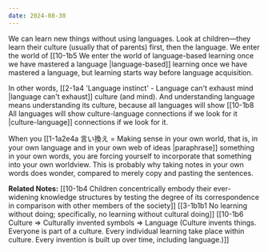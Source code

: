 ```yaml
---
date: 2024-08-30
---
```

We can learn new things without using languages. Look at children—they learn their culture (usually that of parents) first, then the language. We enter the world of [[10-1b5 We enter the world of language-based learning once we have mastered a language |language-based]] learning once we have mastered a language, but learning starts way before language acquisition. 

In other words, [[2-1a4 'Language instinct' - Language can't exhaust mind |language can't exhaust]] culture (and mind). And understanding language means understanding its culture, because all languages will show [[10-1b8 All languages will show culture-language connections if we look for it |culture-language]] connections if we look for it.

When you [[1-1a2e4a 言い換え = Making sense in your own world, that is, in your own language and in your own web of ideas |paraphrase]] something in your own words, you are forcing yourself to incorporate that something into your own worldview. This is probably why taking notes in your own words does wonder, compared to merely copy and pasting the sentences.

**Related Notes:**
[[10-1b4 Children concentrically embody their ever-widening knowledge structures by testing the degree of its correspondence in comparison with other members of the society]] 
[[3-1b1b1 No learning without doing; specifically, no learning without cultural doing]]
[[10-1b6 Culture ⇒ Culturally invented symbols ⇒ Language (Culture invents things. Everyone is part of a culture. Every individual learning take place within culture. Every invention is built up over time, including language.)]]

